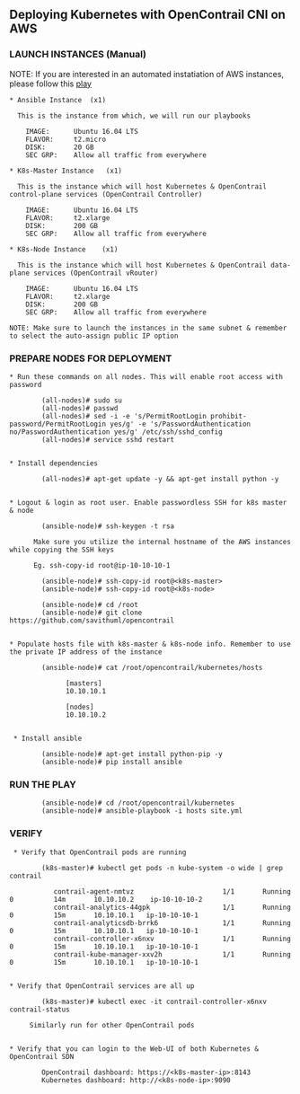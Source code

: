 ## Deploying Kubernetes with OpenContrail CNI on AWS

### LAUNCH INSTANCES (Manual)

NOTE: If you are interested in an automated instatiation of AWS instances, please follow this [play](https://github.com/savithruml/ansible-labs/tree/master/aws)

    * Ansible Instance  (x1)
    
      This is the instance from which, we will run our playbooks
    
        IMAGE:      Ubuntu 16.04 LTS
        FLAVOR:     t2.micro
        DISK:       20 GB
        SEC GRP:    Allow all traffic from everywhere
    
    * K8s-Master Instance   (x1)
    
      This is the instance which will host Kubernetes & OpenContrail control-plane services (OpenContrail Controller)
    
        IMAGE:      Ubuntu 16.04 LTS
        FLAVOR:     t2.xlarge
        DISK:       200 GB
        SEC GRP:    Allow all traffic from everywhere
    
    * K8s-Node Instance    (x1)
    
      This is the instance which will host Kubernetes & OpenContrail data-plane services (OpenContrail vRouter)
    
        IMAGE:      Ubuntu 16.04 LTS
        FLAVOR:     t2.xlarge
        DISK:       200 GB
        SEC GRP:    Allow all traffic from everywhere

    NOTE: Make sure to launch the instances in the same subnet & remember to select the auto-assign public IP option


### PREPARE NODES FOR DEPLOYMENT

    * Run these commands on all nodes. This will enable root access with password
    
            (all-nodes)# sudo su
            (all-nodes)# passwd
            (all-nodes)# sed -i -e 's/PermitRootLogin prohibit-password/PermitRootLogin yes/g' -e 's/PasswordAuthentication no/PasswordAuthentication yes/g' /etc/ssh/sshd_config 
            (all-nodes)# service sshd restart
          
          
    * Install dependencies
    
            (all-nodes)# apt-get update -y && apt-get install python -y
    
    
    * Logout & login as root user. Enable passwordless SSH for k8s master & node
   
            (ansible-node)# ssh-keygen -t rsa
            
          Make sure you utilize the internal hostname of the AWS instances while copying the SSH keys
    
          Eg. ssh-copy-id root@ip-10-10-10-1
    
            (ansible-node)# ssh-copy-id root@<k8s-master>
            (ansible-node)# ssh-copy-id root@<k8s-node>
      
            (ansible-node)# cd /root
            (ansible-node)# git clone https://github.com/savithuml/opencontrail
      
      
    * Populate hosts file with k8s-master & k8s-node info. Remember to use the private IP address of the instance
    
            (ansible-node)# cat /root/opencontrail/kubernetes/hosts
       
                  [masters]
                  10.10.10.1

                  [nodes]
                  10.10.10.2
                  
                  
     * Install ansible
     
            (ansible-node)# apt-get install python-pip -y
            (ansible-node)# pip install ansible
            
        
 ### RUN THE PLAY
 
            (ansible-node)# cd /root/opencontrail/kubernetes
            (ansible-node)# ansible-playbook -i hosts site.yml
            
            
 ### VERIFY
 
     * Verify that OpenContrail pods are running
 
            (k8s-master)# kubectl get pods -n kube-system -o wide | grep contrail
               
               contrail-agent-nmtvz                      1/1       Running             0          14m       10.10.10.2    ip-10-10-10-2
               contrail-analytics-44gpk                  1/1       Running             0          15m       10.10.10.1   ip-10-10-10-1
               contrail-analyticsdb-brrk6                1/1       Running             0          15m       10.10.10.1   ip-10-10-10-1
               contrail-controller-x6nxv                 1/1       Running             0          15m       10.10.10.1   ip-10-10-10-1
               contrail-kube-manager-xxv2h               1/1       Running             0          15m       10.10.10.1   ip-10-10-10-1

            
    * Verify that OpenContrail services are all up
    
            (k8s-master)# kubectl exec -it contrail-controller-x6nxv contrail-status
            
         Similarly run for other OpenContrail pods
      
      
    * Verify that you can login to the Web-UI of both Kubernetes & OpenContrail SDN
    
            OpenContrail dashboard: https://<k8s-master-ip>:8143
            Kubernetes dashboard: http://<k8s-node-ip>:9090
